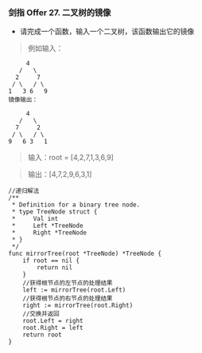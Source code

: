 ### 剑指 Offer 27. 二叉树的镜像

* 请完成一个函数，输入一个二叉树，该函数输出它的镜像
> 例如输入：
```
     4
   /   \
  2     7
 / \   / \
1   3 6   9
镜像输出：

     4
   /   \
  7     2
 / \   / \
9   6 3   1
```

> 输入：root = [4,2,7,1,3,6,9]

> 输出：[4,7,2,9,6,3,1]

```
//递归解法
/**
 * Definition for a binary tree node.
 * type TreeNode struct {
 *     Val int
 *     Left *TreeNode
 *     Right *TreeNode
 * }
 */
func mirrorTree(root *TreeNode) *TreeNode {
    if root == nil {
        return nil
    }
    //获得根节点的左节点的处理结果
    left := mirrorTree(root.Left)
    //获得根节点的右节点的处理结果
    right := mirrorTree(root.Right)
    //交换并返回
    root.Left = right
    root.Right = left
    return root
}
```
